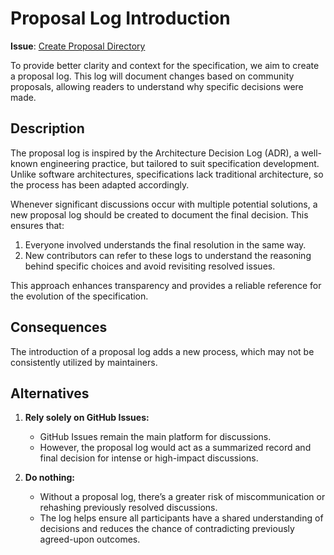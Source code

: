 # Proposal Log Introduction

**Issue**: [Create Proposal Directory](https://github.com/OpenSLO/OpenSLO/issues/250)  

To provide better clarity and context for the specification, we aim to create a proposal log. This log will document changes based on community proposals, allowing readers to understand why specific decisions were made.

## Description

The proposal log is inspired by the Architecture Decision Log (ADR), a well-known engineering practice, but tailored to suit specification development. Unlike software architectures, specifications lack traditional architecture, so the process has been adapted accordingly.  

Whenever significant discussions occur with multiple potential solutions, a new proposal log should be created to document the final decision. This ensures that:  
1. Everyone involved understands the final resolution in the same way.  
2. New contributors can refer to these logs to understand the reasoning behind specific choices and avoid revisiting resolved issues.  

This approach enhances transparency and provides a reliable reference for the evolution of the specification.

## Consequences

The introduction of a proposal log adds a new process, which may not be consistently utilized by maintainers.

## Alternatives

1. **Rely solely on GitHub Issues:**  
   - GitHub Issues remain the main platform for discussions.  
   - However, the proposal log would act as a summarized record and final decision for intense or high-impact discussions.  

2. **Do nothing:**  
   - Without a proposal log, there’s a greater risk of miscommunication or rehashing previously resolved discussions.  
   - The log helps ensure all participants have a shared understanding of decisions and reduces the chance of contradicting previously agreed-upon outcomes.
